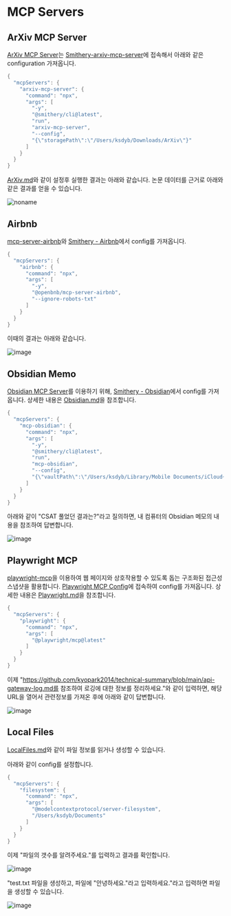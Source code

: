 # MCP Servers

## ArXiv MCP Server

[ArXiv MCP Server](https://github.com/blazickjp/arxiv-mcp-server)는 [Smithery-arxiv-mcp-server](https://smithery.ai/server/arxiv-mcp-server)에 접속해서 아래와 같은 configuration 가져옵니다.

```java
{
  "mcpServers": {
    "arxiv-mcp-server": {
      "command": "npx",
      "args": [
        "-y",
        "@smithery/cli@latest",
        "run",
        "arxiv-mcp-server",
        "--config",
        "{\"storagePath\":\"/Users/ksdyb/Downloads/ArXiv\"}"
      ]
    }
  }
}
```

[ArXiv.md](./ArXiv.md)와 같이 설정후 실행한 결과는 아래와 같습니다. 논문 데이터를 근거로 아래와 같은 결과를 얻을 수 있습니다.

![noname](https://github.com/user-attachments/assets/a5b156ec-3dda-40d6-925a-608b12b65448)


## Airbnb

[mcp-server-airbnb](https://github.com/openbnb-org/mcp-server-airbnb)와 [Smithery - Airbnb](https://smithery.ai/server/@openbnb-org/mcp-server-airbnb)에서 config를 가져옵니다. 

```java
{
  "mcpServers": {
    "airbnb": {
      "command": "npx",
      "args": [
        "-y",
        "@openbnb/mcp-server-airbnb",
        "--ignore-robots-txt"
      ]
    }
  }
}
```

이때의 결과는 아래와 같습니다. 


![image](https://github.com/user-attachments/assets/cde0b053-e699-4b65-8e7c-03eea8f8f9ec)


## Obsidian Memo

[Obsidian MCP Server](https://github.com/smithery-ai/mcp-obsidian)를 이용하기 위해, [Smithery - Obsidian](https://smithery.ai/server/mcp-obsidian)에서 config를 가져옵니다. 상세한 내용은 [Obsidian.md](./Obsidian.md)을 참조합니다.

```java
{
  "mcpServers": {
    "mcp-obsidian": {
      "command": "npx",
      "args": [
        "-y",
        "@smithery/cli@latest",
        "run",
        "mcp-obsidian",
        "--config",
        "{\"vaultPath\":\"/Users/ksdyb/Library/Mobile Documents/iCloud~md~obsidian/Documents/memo\"}"
      ]
    }
  }
}
```

아래와 같이 "CSAT 풀었던 결과는?"라고 질의하면, 내 컴퓨터의 Obsidian 메모의 내용을 참조하여 답변합니다.

![image](https://github.com/user-attachments/assets/5c83eee1-262d-428e-97d7-fac3d9f38f2a)

## Playwright MCP

[playwright-mcp](https://github.com/microsoft/playwright-mcp)을 이용하여 웹 페이지와 상호작용할 수 있도록 돕는 구조화된 접근성 스냅샷을 활용합니다. [Playwright MCP Config](https://github.com/microsoft/playwright-mcp?tab=readme-ov-file#example-config)에 접속하여 config를 가져옵니다. 상세한 내용은 [Playwright.md](https://github.com/kyopark2014/mcp/blob/main/Playwright.md)을 참조합니다.

```java
{
  "mcpServers": {
    "playwright": {
      "command": "npx",
      "args": [
        "@playwright/mcp@latest"
      ]
    }
  }
}
```

이제 "https://github.com/kyopark2014/technical-summary/blob/main/api-gateway-log.md를 참조하여 로깅에 대한 정보를 정리하세요."와 같이 입력하면, 해당 URL을 열어서 관련정보를 가져온 후에 아래와 같이 답변합니다.

![image](https://github.com/user-attachments/assets/28c9125b-f2bf-4383-ac7a-185ea8c45e6b)

## Local Files

[LocalFiles.md](https://github.com/kyopark2014/mcp/blob/main/LocalFiles.md)와 같이 파일 정보를 읽거나 생성할 수 있습니다. 

아래와 같이 config를 설정합니다. 

```java
{
  "mcpServers": {
    "filesystem": {
      "command": "npx",
      "args": [
	    "@modelcontextprotocol/server-filesystem",
        "/Users/ksdyb/Documents"
      ]
    }
  }
}
```

이제 "파일의 갯수를 알려주세요."를 입력하고 결과를 확인합니다.

![image](https://github.com/user-attachments/assets/04bb29db-17c8-42c0-a277-927ddfd95249)

"test.txt 파일을 생성하고, 파일에 "안녕하세요."라고 입력하세요."라고 입력하면 파일을 생성할 수 있습니다.

![image](https://github.com/user-attachments/assets/4fe08e44-5535-4769-bccf-763a3dde7109)

